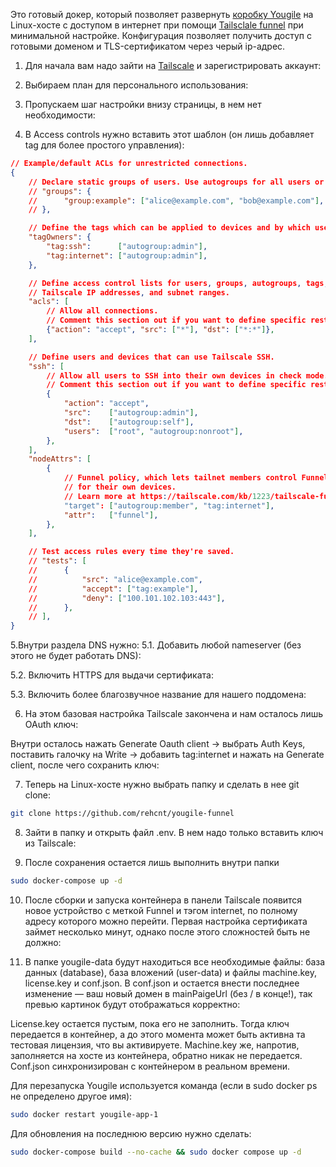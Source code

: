 Это готовый докер, который позволяет развернуть [коробку Yougile](https://ru.yougile.com/self-hosted) на Linux-хосте с доступом в интернет 
при помощи [Tailsclale funnel](https://tailscale.com/kb/1223/funnel) при минимальной настройке. Конфигурация позволяет получить доступ с готовыми доменом и 
TLS-сертификатом через черый ip-адрес. 

1. Для начала вам надо зайти на [Tailscale](https://tailscale.com/) и зарегистрировать аккаунт:
[](https://github.com/rehcnt/yougile-funnel/blob/main/screenshots/image-1.png?raw=true)

2. Выбираем план для персонального использования:
[](https://github.com/rehcnt/yougile-funnel/blob/main/screenshots/image-2.png?raw=true)

3. Пропускаем шаг настройки внизу страницы, в нем нет необходимости:
[](https://github.com/rehcnt/yougile-funnel/blob/main/screenshots/%D0%A1%D0%BD%D0%B8%D0%BC%D0%BE%D0%BA%20%D1%8D%D0%BA%D1%80%D0%B0%D0%BD%D0%B0%20%D0%BE%D1%82%202025-01-27%2002-20-26%20(%D0%9A%D0%BE%D0%BF%D0%B8%D1%8F).png?raw=true)

4. В Access controls нужно вставить этот шаблон (он лишь добавляет tag для более простого управления):
[](https://github.com/rehcnt/yougile-funnel/blob/main/screenshots/%D0%A1%D0%BD%D0%B8%D0%BC%D0%BE%D0%BA%20%D1%8D%D0%BA%D1%80%D0%B0%D0%BD%D0%B0%20%D0%BE%D1%82%202025-01-27%2002-21-14.png?raw=true)

```json
// Example/default ACLs for unrestricted connections.
{
	// Declare static groups of users. Use autogroups for all users or users with a specific role.
	// "groups": {
	//  	"group:example": ["alice@example.com", "bob@example.com"],
	// },

	// Define the tags which can be applied to devices and by which users.
	"tagOwners": {
		"tag:ssh":      ["autogroup:admin"],
		"tag:internet": ["autogroup:admin"],
	},

	// Define access control lists for users, groups, autogroups, tags,
	// Tailscale IP addresses, and subnet ranges.
	"acls": [
		// Allow all connections.
		// Comment this section out if you want to define specific restrictions.
		{"action": "accept", "src": ["*"], "dst": ["*:*"]},
	],

	// Define users and devices that can use Tailscale SSH.
	"ssh": [
		// Allow all users to SSH into their own devices in check mode.
		// Comment this section out if you want to define specific restrictions.
		{
			"action": "accept",
			"src":    ["autogroup:admin"],
			"dst":    ["autogroup:self"],
			"users":  ["root", "autogroup:nonroot"],
		},
	],
	"nodeAttrs": [
		{
			// Funnel policy, which lets tailnet members control Funnel
			// for their own devices.
			// Learn more at https://tailscale.com/kb/1223/tailscale-funnel/
			"target": ["autogroup:member", "tag:internet"],
			"attr":   ["funnel"],
		},
	],

	// Test access rules every time they're saved.
	// "tests": [
	//  	{
	//  		"src": "alice@example.com",
	//  		"accept": ["tag:example"],
	//  		"deny": ["100.101.102.103:443"],
	//  	},
	// ],
}

```

5.Внутри раздела DNS нужно:
5.1. Добавить любой nameserver (без этого не будет работать DNS):
[](https://github.com/rehcnt/yougile-funnel/blob/main/screenshots/2025-01-27_01-44.jpg?raw=true)

5.2. Включить HTTPS для выдачи сертификата:
[](https://github.com/rehcnt/yougile-funnel/blob/main/screenshots/%D0%A1%D0%BD%D0%B8%D0%BC%D0%BE%D0%BA%20%D1%8D%D0%BA%D1%80%D0%B0%D0%BD%D0%B0%20%D0%BE%D1%82%202025-01-27%2003-12-13.png?raw=true)

5.3. Включить более благозвучное название для нашего поддомена:
[](https://github.com/rehcnt/yougile-funnel/blob/main/screenshots/%D0%A1%D0%BD%D0%B8%D0%BC%D0%BE%D0%BA%20%D1%8D%D0%BA%D1%80%D0%B0%D0%BD%D0%B0%20%D0%BE%D1%82%202025-01-27%2002-37-57.png?raw=true)

6. На этом базовая настройка Tailscale закончена и нам осталось лишь OAuth ключ:

Внутри осталось нажать Generate Oauth client → выбрать Auth Keys, поставить галочку на Write → добавить tag:internet и нажать на Generate client, после чего сохранить ключ:
[](https://github.com/rehcnt/yougile-funnel/blob/main/screenshots/%D0%A1%D0%BD%D0%B8%D0%BC%D0%BE%D0%BA%20%D1%8D%D0%BA%D1%80%D0%B0%D0%BD%D0%B0%20%D0%BE%D1%82%202025-01-27%2002-25-32.png?raw=true)

7. Теперь на Linux-хосте нужно выбрать папку и сделать в нее git clone:

```bash
git clone https://github.com/rehcnt/yougile-funnel
```

8. Зайти в папку и открыть файл .env. В нем надо только вставить ключ из Tailscale:
[](https://github.com/rehcnt/yougile-funnel/blob/main/screenshots/%D0%A1%D0%BD%D0%B8%D0%BC%D0%BE%D0%BA%20%D1%8D%D0%BA%D1%80%D0%B0%D0%BD%D0%B0%20%D0%BE%D1%82%202025-01-27%2002-58-35.png?raw=true)

9. После сохранения остается лишь выполнить внутри папки 
```bash
sudo docker-compose up -d
```

10. После сборки и запуска контейнера в панели Tailscale появится новое устройство с меткой Funnel и тэгом internet, по полному адресу которого можно перейти. Первая настройка сертификата займет несколько минут, однако после этого сложностей быть не должно:
[](https://github.com/rehcnt/yougile-funnel/blob/main/screenshots/%D0%A1%D0%BD%D0%B8%D0%BC%D0%BE%D0%BA%20%D1%8D%D0%BA%D1%80%D0%B0%D0%BD%D0%B0%20%D0%BE%D1%82%202025-01-27%2003-18-15.png?raw=true)

11. В папке yougile-data будут находиться все необходимые файлы: база данных (database), база вложений (user-data) и файлы machine.key, license.key и conf.json.
В conf.json и остается внести последнее изменение — ваш новый домен в mainPaigeUrl (без / в конце!), так превью картинок будут отображаться корректно:
[](https://github.com/rehcnt/yougile-funnel/blob/main/screenshots/%D0%A1%D0%BD%D0%B8%D0%BC%D0%BE%D0%BA%20%D1%8D%D0%BA%D1%80%D0%B0%D0%BD%D0%B0%20%D0%BE%D1%82%202025-01-27%2002-58-35.png)

License.key остается пустым, пока его не заполнить. Тогда ключ передается в контейнер, а до этого момента может быть активна та тестовая лицензия, что вы активируете. 
Machine.key же, напротив, заполняется на хосте из контейнера, обратно никак не передается. 
Conf.json синхронизирован с контейнером в реальном времени. 

Для перезапуска Yougile используется команда (если в sudo docker ps не определено другое имя):

```bash
sudo docker restart yougile-app-1
```

Для обновления на последнюю версию нужно сделать:
```bash
sudo docker-compose build --no-cache && sudo docker compose up -d
```